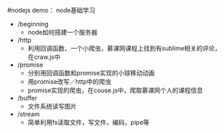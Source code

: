 #nodejs demo： node基础学习
- /beginning
	- node如何搭建一个服务器
- /http
	- 利用回调函数，一个小爬虫，慕课网课程上找到有sublime相关的评论，在craw.js中
- /promise
	- 分别用回调函数和promise实现的小球移动动画
	- 用promise改写／http中的爬虫
	- promise实现的爬虫，在couse.js中，爬取慕课网个人的课程信息
- /buffer
	- 文件系统读写图片
- /stream
	- 简单利用fs读取文件，写文件，编码，pipe等
